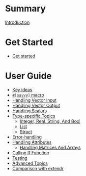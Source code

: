 # Summary

[Introduction](./00_intro.md)

# Get Started

- [Get started](./01_get_started.md)

# User Guide

- [Key ideas](./02_key_ideas.md)
- [`#[savvy]` macro](./03_savvy_macro.md)
- [Handling Vector Input](./04_input.md)
- [Handling Vector Output](./05_output.md)
- [Handling Scalars](./06_scalar.md)
- [Type-specific Topics]()
    - [Integer, Real, String, And Bool](./08_atomic_types.md)
    - [List](./09_list.md)
    - [Struct](./10_struct.md)
- [Error-handling](./11_error.md)
- [Handling Attributes](./12_attributes.md)
    - [Handling Matrices And Arrays](./13_matrix.md)
- [Calling R Function]()
- [Testing]()
- [Advanced Topics](./advanced_topics.md)
- [Comparison with extendr](./extendr.md)
